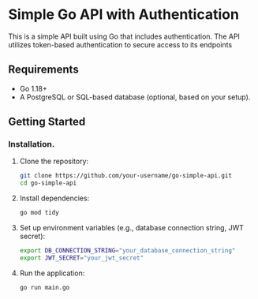 # Simple Go API with Authentication

This is a simple API built using Go that includes authentication. The API utilizes token-based authentication to secure access to its endpoints


## Requirements

- Go 1.18+
- A PostgreSQL or SQL-based database (optional, based on your setup).

## Getting Started

### Installation.

1. Clone the repository:

    ```bash
    git clone https://github.com/your-username/go-simple-api.git
    cd go-simple-api
    ```

2. Install dependencies:

    ```bash
    go mod tidy
    ```

3. Set up environment variables (e.g., database connection string, JWT secret):

    ```bash
    export DB_CONNECTION_STRING="your_database_connection_string"
    export JWT_SECRET="your_jwt_secret"
    ```

4. Run the application:

    ```bash
    go run main.go
    ```


